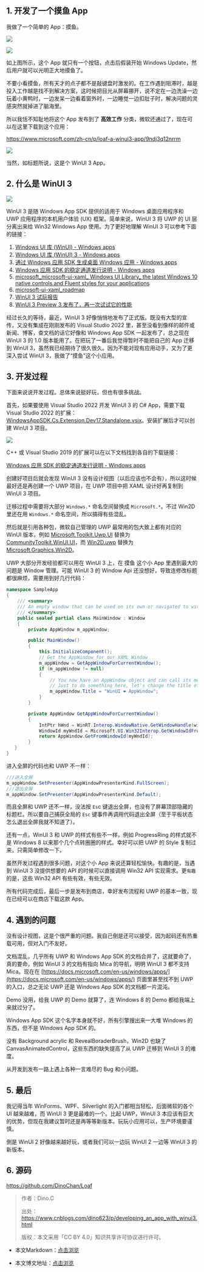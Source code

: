 ## 1. 开发了一个摸鱼 App

我做了一个简单的 App：摸鱼。

![](https://img1.d9tools.com/2021/12/cover_20.png)

![](https://img1.d9tools.com/2021/12/2001.png)

如上图所示，这个 App 就只有一个按钮，点击后假装开始 Windows Update，然后用户就可以光明正大地摸鱼了。

不要小看摸鱼，所有天才的点子都不是敲键盘时激发的。在工作遇到阻滞时，越是投入工作越是找不到解决方案，这时候把目光从屏幕挪开，说不定在一边洗澡一边玩着小黄鸭时，一边发呆一边看着窗外时，一边睡觉一边扣肚子时，解决问题的灵感突然就掉进了脑海里。

所以我恬不知耻地将这个 App 发布到了 **高效工作** 分类，微软还通过了，现在可以在这里下载到这个应用：

https://www.microsoft.com/zh-cn/p/loaf-a-winui3-app/9ndj3q12nrrm

![](https://img1.d9tools.com/2021/12/2002.png)

当然，如标题所说，这是个 WinUI 3 App。

## 2. 什么是 WinUI 3

![](https://img1.d9tools.com/2021/12/2003.png)

WinUI 3 是随 Windows App SDK 提供的适用于 Windows 桌面应用程序和 UWP 应用程序的本机用户体验 (UX) 框架。简单来说，WinUI 3 将 UWP 的 UI 层分离出来给 Win32 Windows App 使用。为了更好地理解 WinUI 3 可以参考下面的链接：

1. [Windows UI 库 (WinUI) - Windows apps](https://docs.microsoft.com/zh-cn/windows/apps/winui/)
2. [Windows UI 库 (WinUI) 3 - Windows apps](https://docs.microsoft.com/zh-cn/windows/apps/winui/winui3/)
3. [通过 Windows 应用 SDK 生成桌面 Windows 应用 - Windows apps](https://docs.microsoft.com/zh-cn/windows/apps/windows-app-sdk/)
4. [Windows 应用 SDK 的稳定通道发行说明 - Windows apps](https://docs.microsoft.com/zh-cn/windows/apps/windows-app-sdk/stable-channel)
5. [microsoft_microsoft-ui-xaml_ Windows UI Library_ the latest Windows 10 native controls and Fluent styles for your applications](https://github.com/microsoft/microsoft-ui-xaml)
6. [microsoft-ui-xaml_roadmap](https://github.com/microsoft/microsoft-ui-xaml/blob/main/docs/roadmap.md)
7. [WinUI 3 试玩报告](https://www.cnblogs.com/dino623/p/Get-started-with-WinUI-3-for-desktop-apps.html)
8. [WinUI 3 Preview 3 发布了，再一次试试它的性能](https://www.cnblogs.com/dino623/p/test_winui3_preview3_performance.html)

经过长久的等待，最近，WinUI 3 好像悄悄地发布了正式版。既没有大型的宣传，又没有集成在刚刚发布的 Visual Studio 2022 里，甚至没看到像样的邮件或新闻、博客，查文档的话它好像和 Windows App SDK 一起发布了，总之现在 WinUI 3 的 1.0 版本能用了。在把玩了一番后我觉得暂时不能把自己的 App 迁移到 WinUI 3，虽然我已经期待了很久很久。因为不能对现有应用动手，又为了更深入尝试 WinUI 3，我做了“摸鱼”这个小应用。

## 3. 开发过程

下面来说说开发过程。总体来说挺好玩，但也有很多挑战。

首先，如果要使用 Visual Studio 2022 开发 WinUI 3 的 C# App，需要下载 Visual Studio 2022 的扩展：[WindowsAppSDK.Cs.Extension.Dev17.Standalone.vsix](https://aka.ms/windowsappsdk/stable-vsix-2022-cs)。安装扩展后才可以创建 WinUI 3 项目。

![](https://img1.d9tools.com/2021/12/2004.png)

C++ 或 Visual Studio 2019 的扩展可以在以下文档找到各自的下载链接：

[Windows 应用 SDK 的稳定通道发行说明 - Windows apps](https://docs.microsoft.com/zh-cn/windows/apps/windows-app-sdk/stable-channel#version-10)

创建好项目后就会发现 WinUI 3 没有设计视图（以后应该也不会有），所以这时候最好还是再创建一个 UWP 项目，在 UWP 项目中把 XAML 设计好再复制到 WinUI 3 项目。

迁移过程中需要将大部分 `Windows.*` 命名空间替换成 `Microsoft.*`。不过 Win2D 里还在用 `Windows.*` 命名空间，所以搞得有些混乱。

然后就是引用各种包，微软自己管理的 UWP 最常用的包大致上都有对应的 WinUI 版本，例如 [Microsoft.Toolkit.Uwp.UI](https://www.nuget.org/packages/Microsoft.Toolkit.Uwp.UI/) 替换为 [CommunityToolkit.WinUI.UI](https://www.nuget.org/packages/CommunityToolkit.WinUI.UI/)，而 [Win2D.uwp](https://www.nuget.org/packages/Win2D.uwp/) 替换为 [Microsoft.Graphics.Win2D](https://www.nuget.org/packages/Microsoft.Graphics.Win2D)。

UWP 大部分开发经验都可以用在 WinUI 3 上，在 摸鱼 这个小 App 里遇到最大的问题是 Window 管理。可能 WinUI 3 的 Window Api 还没想好，导致连修改标题都很麻烦，需要用到好几行代码：

```C#
namespace SampleApp
{
    /// <summary>
    /// An empty window that can be used on its own or navigated to within a Frame.
    /// </summary>
    public sealed partial class MainWindow : Window
    {
        private AppWindow m_appWindow;

        public MainWindow()
        {
            this.InitializeComponent();
            // Get the AppWindow for our XAML Window
            m_appWindow = GetAppWindowForCurrentWindow();
            if (m_appWindow != null)
            {
                // You now have an AppWindow object and can call its methods to manipulate the window.
                // Just to do something here, let's change the title of the window...
                m_appWindow.Title = "WinUI ❤️ AppWindow";
            }
        }

        private AppWindow GetAppWindowForCurrentWindow()
        {
            IntPtr hWnd = WinRT.Interop.WindowNative.GetWindowHandle(window);
            WindowId myWndId = Microsoft.UI.Win32Interop.GetWindowIdFromWindow(hWnd);
            return AppWindow.GetFromWindowId(myWndId);
        }
   }
}
```

进入全屏的代码也和 UWP 不一样：

```C#
///进入全屏
m_appWindow.SetPresenter(AppWindowPresenterKind.FullScreen);
///退出全屏
m_appWindow.SetPresenter(AppWindowPresenterKind.Default);
```

而且全屏和 UWP 还不一样，没法按 `Es`c 键退出全屏，也没有了屏幕顶部隐藏的标题栏。所以要自己捕获全局的 `Esc` 键事件再调用代码退出全屏（至于平板状态怎么退出全屏我就不知道了）。

还有一点，WinUI 3 和 UWP 的样式有些不一样，例如 ProgressRing 的样式就不是 Windows 8 以来那个几个点转圈圈的样式。幸好可以把 UWP 的 Style 复制过来，只需简单修改一下。

虽然开发过程遇到很多问题，对这个小 App 来说还算轻松愉快。有趣的是，当遇到 WinUI 3 没提供想要的 API 的时候可以直接调用 Win32 API 实现需求。更`有趣`的是，这些 Win32 API 有些有效，有些无效。

所有代码完成后，最后一步是发布到商店，幸好发布流程和 UWP 的基本一致，现在已经可以在商店下载这款 App。

## 4. 遇到的问题

没有设计视图，这是个很严重的问题。我自己倒是还可以接受，因为起码还有热重载可用，但对入门不友好。

文档混乱，几乎所有 UWP 和 Windows App SDK 的文档合并了，这就要命了，真的要命，例如 WinUI 3 的文档有指向 Mica 的导航，明明 WinUI 3 都不支持 Mica。现在在 [https://docs.microsoft.com/en-us/windows/apps/](https://docs.microsoft.com/en-us/windows/apps/) 页面里甚至找不到 UWP 的入口，总之无论 UWP 还是 Windows App SDK 的文档都一片混沌。

Demo 没用，给我 UWP 的 Demo 就算了，连 Windows 8 的 Demo 都给我端上来就过分了。

Windows App SDK 这个名字本身就不好，所有引擎搜出来一大堆 Windows 的东西，但不是 Windows App SDK 的。

没有 Background acrylic 和 RevealBoraderBrush，Win2D 也缺了 CanvasAnimatedControl，这些东西的缺失提高了从 UWP 迁移到 WinUI 3 的难度。

从开发到发布一路上遇上各种一言难尽的 Bug 和小问题。

## 5. 最后

我记得当年 WinForms、WPF、Silverlight 的入门都相当轻松，后面微软的各个 UI 越来越难，而 WinUI 3 更是最难的一个。比起 UWP，WinUI 3 本应该有巨大的优势，但现在我建议暂时还是再等等新版本。玩玩小应用可以，生产环境要谨慎。

倒是 WinUI 2 好像越来越好玩，或者我们可以一边玩 WinUI 2 一边等 WinUI 3 的新版本。

## 6. 源码

https://github.com/DinoChan/Loaf

>作者：Dino.C
>
>出处：https://www.cnblogs.com/dino623/p/developing_an_app_with_winui3.html
>
>版权：本文采用「CC BY 4.0」知识共享许可协议进行许可。

- 本文Markdown：[点击浏览](https://github.com/dotnet9/dotnet9.com/blob/develop/doc/blog_contents/uploads/2021/12/2021-12-16_02.md)

- 本文博文地址：[点击浏览](https://dotnet9.com/1031)